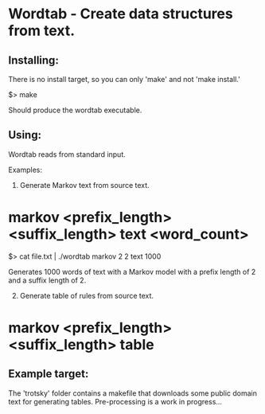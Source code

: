 # Wordtab - Create data structures from text.
## Installing:
There is no install target, so you can only 'make' and not 'make install.'

$> make

Should produce the wordtab executable. 

## Using:
Wordtab reads from standard input. 

Examples:

1. Generate Markov text from source text.

# markov <prefix_length> <suffix_length> text <word_count>
$> cat file.txt | ./wordtab markov 2 2 text 1000

Generates 1000 words of text with a Markov model with a prefix length of 2 and a suffix length of 2.

2. Generate table of rules from source text.
# markov <prefix_length> <suffix_length> table

## Example target:
The 'trotsky' folder contains a makefile that downloads some public domain text for generating tables. Pre-processing is a work in progress...
